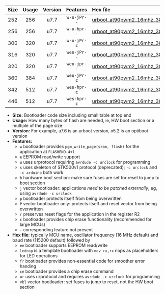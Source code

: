 |Size|Usage|Version|Features|Hex file|
|:-:|:-:|:-:|:-:|:--|
|252|256|u7.7|`w-u-jPr--`|[urboot_at90pwm2_16mhz_38400bps_lednop_ur_vbl.hex](https://raw.githubusercontent.com/stefanrueger/urboot.hex/main/mcus/at90pwm2/fcpu_16mhz/38400_bps/urboot_at90pwm2_16mhz_38400bps_lednop_ur_vbl.hex)|
|256|256|u7.7|`w-u-hpr--`|[urboot_at90pwm2_16mhz_38400bps_lednop_fr_ur.hex](https://raw.githubusercontent.com/stefanrueger/urboot.hex/main/mcus/at90pwm2/fcpu_16mhz/38400_bps/urboot_at90pwm2_16mhz_38400bps_lednop_fr_ur.hex)|
|300|320|u7.7|`w-u-jPr-c`|[urboot_at90pwm2_16mhz_38400bps_lednop_fr_ce_ur_vbl.hex](https://raw.githubusercontent.com/stefanrueger/urboot.hex/main/mcus/at90pwm2/fcpu_16mhz/38400_bps/urboot_at90pwm2_16mhz_38400bps_lednop_fr_ce_ur_vbl.hex)|
|316|320|u7.7|`weu-jPr--`|[urboot_at90pwm2_16mhz_38400bps_ee_lednop_ur_vbl.hex](https://raw.githubusercontent.com/stefanrueger/urboot.hex/main/mcus/at90pwm2/fcpu_16mhz/38400_bps/urboot_at90pwm2_16mhz_38400bps_ee_lednop_ur_vbl.hex)|
|320|320|u7.7|`weu-jpr--`|[urboot_at90pwm2_16mhz_38400bps_ee_lednop_fr_ur_vbl.hex](https://raw.githubusercontent.com/stefanrueger/urboot.hex/main/mcus/at90pwm2/fcpu_16mhz/38400_bps/urboot_at90pwm2_16mhz_38400bps_ee_lednop_fr_ur_vbl.hex)|
|360|384|u7.7|`weu-jPr-c`|[urboot_at90pwm2_16mhz_38400bps_ee_lednop_fr_ce_ur_vbl.hex](https://raw.githubusercontent.com/stefanrueger/urboot.hex/main/mcus/at90pwm2/fcpu_16mhz/38400_bps/urboot_at90pwm2_16mhz_38400bps_ee_lednop_fr_ce_ur_vbl.hex)|
|342|512|u7.7|`weu-hpr-c`|[urboot_at90pwm2_16mhz_38400bps_ee_lednop_fr_ce_ur.hex](https://raw.githubusercontent.com/stefanrueger/urboot.hex/main/mcus/at90pwm2/fcpu_16mhz/38400_bps/urboot_at90pwm2_16mhz_38400bps_ee_lednop_fr_ce_ur.hex)|
|446|512|u7.7|`wes-hpr-c`|[urboot_at90pwm2_16mhz_38400bps_ee_lednop_fr_ce.hex](https://raw.githubusercontent.com/stefanrueger/urboot.hex/main/mcus/at90pwm2/fcpu_16mhz/38400_bps/urboot_at90pwm2_16mhz_38400bps_ee_lednop_fr_ce.hex)|

- **Size:** Bootloader code size including small table at top end
- **Usage:** How many bytes of flash are needed, ie, HW boot section or a multiple of the page size
- **Version:** For example, u7.6 is an urboot version, o5.2 is an optiboot version
- **Features:**
  + `w` bootloader provides `pgm_write_page(sram, flash)` for the application at `FLASHEND-4+1`
  + `e` EEPROM read/write support
  + `u` uses urprotocol requiring `avrdude -c urclock` for programming
  + `s` uses skeleton of STK500v1 protocol (deprecated); `-c urclock` and `-c arduino` both work
  + `h` hardware boot section: make sure fuses are set for reset to jump to boot section
  + `j` vector bootloader: applications *need to be patched externally*, eg, using `avrdude -c urclock`
  + `p` bootloader protects itself from being overwritten
  + `P` vector bootloader only: protects itself and reset vector from being overwritten
  + `r` preserves reset flags for the application in the register R2
  + `c` bootloader provides chip erase functionality (recommended for large MCUs)
  + `-` corresponding feature not present
- **Hex file:** typically MCU name, oscillator frequency (16 MHz default) and baud rate (115200 default) followed by
  + `ee` bootloader supports EEPROM read/write
  + `lednop` is a template bootloader with `mov rx,rx` nops as placeholders for LED operations
  + `fr` bootloader provides non-essential code for smoother error handing
  + `ce` bootloader provides a chip erase command
  + `ur` uses urprotocol and requires `avrdude -c urclock` for programming
  + `vbl` vector bootloader: set fuses to jump to reset, not the HW boot section

